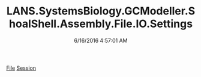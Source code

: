 ﻿---
title: LANS.SystemsBiology.GCModeller.ShoalShell.Assembly.File.IO.Settings
date: 6/16/2016 4:57:01 AM
---

[File](T-LANS.SystemsBiology.GCModeller.ShoalShell.Assembly.File.IO.Settings.File.html)
[Session](T-LANS.SystemsBiology.GCModeller.ShoalShell.Assembly.File.IO.Settings.Session.html)
